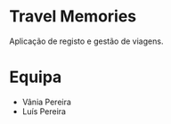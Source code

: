# Travel Memories
Aplicação de registo e gestão de viagens.

# Equipa

- Vânia Pereira
- Luís Pereira
